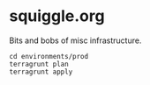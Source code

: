# squiggle.org

Bits and bobs of misc infrastructure.


```
cd environments/prod
terragrunt plan
terragrunt apply
```